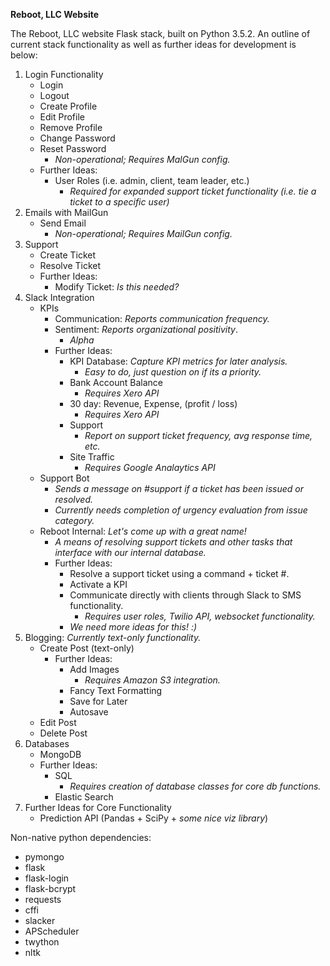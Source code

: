 **Reboot, LLC Website**

The Reboot, LLC website Flask stack, built on Python 3.5.2. An outline 
of current stack functionality as well as further ideas for development 
is below:

1. Login Functionality
    * Login
    * Logout
    * Create Profile
    * Edit Profile
    * Remove Profile
    * Change Password
    * Reset Password
        * *Non-operational; Requires MalGun config.*
    * Further Ideas:
        * User Roles (i.e. admin, client, team leader, etc.)
            * *Required for expanded support ticket functionality (i.e. tie a ticket to a specific user)*
2. Emails with MailGun
    * Send Email 
        * *Non-operational; Requires MailGun config.*
3. Support
    * Create Ticket
    * Resolve Ticket
    * Further Ideas:
        * Modify Ticket: *Is this needed?*
4. Slack Integration
    * KPIs
        * Communication: *Reports communication frequency.*
        * Sentiment: *Reports organizational positivity*.
            * *Alpha*
        * Further Ideas:
            * KPI Database: *Capture KPI metrics for later analysis.*
                * *Easy to do, just question on if its a priority.*
            * Bank Account Balance
                * *Requires Xero API*
            * 30 day: Revenue, Expense, (profit / loss)
                * *Requires Xero API*
            * Support
                * *Report on support ticket frequency, avg response time, etc.*
            * Site Traffic
                * *Requires Google Analaytics API*
    * Support Bot
        * *Sends a message on #support if a ticket has been issued or resolved.*
        * *Currently needs completion of urgency evaluation from issue category.*
    * Reboot Internal: *Let's come up with a great name!*
        * *A means of resolving support tickets and other tasks that interface with our internal database.*
        * Further Ideas:
            * Resolve a support ticket using a command + ticket #.
            * Activate a KPI 
            * Communicate directly with clients through Slack to SMS functionality.
                * *Requires user roles, Twilio API, websocket functionality.*
            * *We need more ideas for this! :)*
5. Blogging: *Currently text-only functionality.*
    * Create Post (text-only)
        * Further Ideas:
            * Add Images
                * *Requires Amazon S3 integration.*
            * Fancy Text Formatting
            * Save for Later
            * Autosave
    * Edit Post
    * Delete Post
6. Databases
    * MongoDB
    * Further Ideas:
        * SQL
            * *Requires creation of database classes for core db functions.*
        * Elastic Search
7. Further Ideas for Core Functionality
    * Prediction API (Pandas + SciPy + *some nice viz library*)
    
            



Non-native python dependencies:
* pymongo
* flask
* flask-login
* flask-bcrypt
* requests
* cffi
* slacker
* APScheduler
* twython
* nltk
